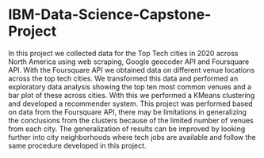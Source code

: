 # IBM-Data-Science-Capstone-Project
In this project we collected data for the Top Tech cities in 2020 across North America using web scraping, Google geocoder API and Foursquare API. With the Foursquare API we obtained data on different venue locations across the top tech cities. We transformed this data and performed an exploratory data analysis showing the top ten most common venues and a bar plot of these across cities. With this we performed a KMeans clustering and developed a recommender system. This project was performed based on data from the Foursquare API, there may be limitations in generalizing the conclusions from the clusters because of the limited number of venues from each city. The generalization of results can be improved by looking further into city neighborhoods where tech jobs are available and follow the same procedure developed in this project.
